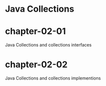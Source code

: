 # Java Collections  

# chapter-02-01

Java Collections  and collections interfaces

# chapter-02-02

Java Collections  and collections implementions







